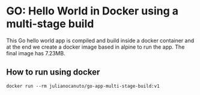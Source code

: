 # GO: Hello World in Docker using a multi-stage build
This Go hello world app is compiled and build inside a docker container and at the end we create a docker image based in alpine to run the app. The final image has 7.23MB.
## How to run using docker

```
docker run --rm julianocanuto/go-app-multi-stage-build:v1
```